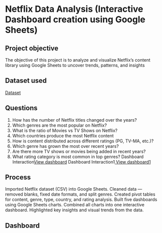 # Netflix Data Analysis (Interactive Dashboard creation using Google Sheets)
## Project objective
The objective of this project is to analyze and visualize Netflix’s content library using Google Sheets to uncover trends, patterns, and insights
## Dataset used
<a href="https://github.com/Akash446-RM/Data-Analysis-Dashboard/blob/main/netflix_titles%20-%20data.csv">Dataset</a>
## Questions
1.	How has the number of Netflix titles changed over the years? 
2.	Which genres are the most popular on Netflix? 
3.	What is the ratio of Movies vs TV Shows on Netflix? 
4.	Which countries produce the most Netflix content
5.	How is content distributed across different ratings (PG, TV-MA, etc.)? 
6.	Which genre has grown the most over recent years? 
7.	Are there more TV shows or movies being added in recent years? 
8.	What rating category is most common in top genres? 
Dashboard Interaction<a href=”https://github.com/Akash446-RM/Data-Analysis-Dashboard/blob/main/dashboard.png”>View dashboard</a>
Dashboard Interaction1<a href=”https://github.com/Akash446-RM/Data-Analysis-Dashboard/blob/main/dashboard1.png”> View dashboard1</a>

## Process
Imported Netflix dataset (CSV) into Google Sheets.
Cleaned data — removed blanks, fixed date formats, and split genres.
Created pivot tables for content, genre, type, country, and rating analysis.
Built five dashboards using Google Sheets charts.
Combined all charts into one interactive dashboard.
Highlighted key insights and visual trends from the data.
## Dashboard

